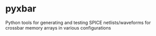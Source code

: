 # pyxbar
Python tools for generating and testing SPICE netlists/waveforms for crossbar memory arrays in various configurations
